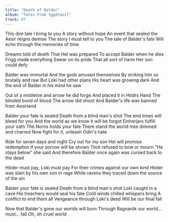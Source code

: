 ```yaml
---
title: "Death of Balder"
album: "Tales From Yggdrasil"
track: 07
---
```


This dire tale I bring to you
A story without hope
An event that sealed the Aesir reigns demise
The story I must tell to you
The tale of Balder's fate
Will echo through the memories of time

Dreams told of death
That Hel was prepared
To accept Balder when he dies
Frigg made everything
Swear on its pride
That all sort of harm
Her son could defy

Balder was immortal
And the gods amused themselves
By striking him so brutally and raw
But Loki had other plans
His heart was growing dark
And the end of Balder in his mind he saw

Out of a mistletoe and arrow he did forge
And placed it in Hödrs Hand
The blinded bond of blood
The arrow did shoot
And Balder's life was banned from Aesirland

Balder your fate is sealed
Death from a blind man's shot
The end times will bleed for you
And the world as we know it will be forgot
Einherjars fulfill your oath
The Norns holds your fate
There stand the world-tree dimmed and charred
Now fight for it, unleash Odin's hate

Ride for seven days and night
Cry out for my son
Hel will promise redemption if your sorrow will be shown
Töck refused to bow or mourn "He stays below" she said
And therefore Balder once again was cursed back to the dead

Höder must pay, Loki must pay
For their crimes against our own kind
Höder was slain by his own son in rage
While ravens they traced down the source of the sin

Balder your fate is sealed
Death from a blind man's shot
Loki caught in a cave
His treachery would seal his fate
Cold winds chilled whispers bring
A conflict to end them all
Vengeance through Loki's deed
Will be our final fall

Now that Balder's gone our worlds will burn
Through Ragnarök our world... must... fall
Oh, oh cruel world